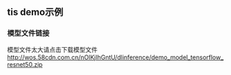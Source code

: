 ## tis demo示例

### 模型文件链接
模型文件太大请点击下载模型文件
http://wos.58cdn.com.cn/nOlKjIhGntU/dlinference/demo_model_tensorflow_resnet50.zip

